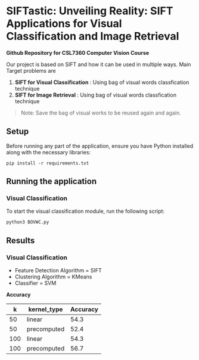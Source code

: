 # SIFTastic: Unveiling Reality: SIFT Applications for Visual Classification and Image Retrieval

**Github Repository for CSL7360 Computer Vision Course**

Our project is based on SIFT and how it can be used in multiple ways. Main Target problems are
1.  **SIFT for Visual Classification** : Using bag of visual words classfication technique
2.  **SIFT for Image Retrieval** : Using bag of visual words classfication technique
   
> Note: Save the bag of visual works to be reused again and again.

## Setup

Before running any part of the application, ensure you have Python installed along with the necessary libraries:

```
pip install -r requirements.txt
```
## Running the application

### Visual Classification
To start the visual classification module, run the following script:
```
python3 BOVWC.py
```


## Results 

### Visual Classification
- Feature Detection Algorithm = SIFT
- Clustering Algorithm = KMeans
- Classifier = SVM

**Accuracy**

| k | kernel_type | Accuracy |
|---|-------------|----------|
| 50 | linear | 54.3 |
| 50 | precomputed | 52.4 |
| 100 | linear | 54.3 |
| 100 | precomputed | 56.7 |

